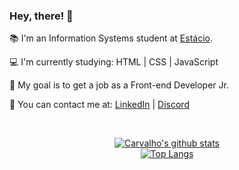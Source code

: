 ### Hey, there! :wave:

:books: I'm an Information Systems student at <a href="https://portal.estacio.br/">Estácio</a>.

:computer: I'm currently studying: HTML | CSS | JavaScript

:pushpin: My goal is to get a job as a Front-end Developer Jr.

:speech_balloon: You can contact me at: [LinkedIn](https://www.linkedin.com/in/carvalhox) | [Discord](https://discordapp.com/users/429853298644746253) 

<br/><p align="center">[![Carvalho's github stats](https://github-readme-stats.vercel.app/api?username=carvalhox&count_private=true&count_private=true&theme=tokyonight)](https://github.com/anuraghazra/github-readme-stats) <br/> [![Top Langs](https://github-readme-stats.vercel.app/api/top-langs/?username=carvalhox&layout=compact&theme=tokyonight)](https://github.com/anuraghazra/github-readme-stats)</p>


